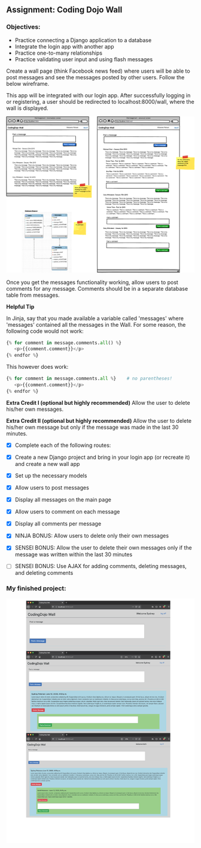 ## Assignment: Coding Dojo Wall

### Objectives:

- Practice connecting a Django application to a database
- Integrate the login app with another app
- Practice one-to-many relationships
- Practice validating user input and using flash messages

Create a wall page (think Facebook news feed) where users will be able to post messages and see the messages posted by other users. Follow the below wireframe.

This app will be integrated with our login app. After successfully logging in or registering, a user should be redirected to localhost:8000/wall, where the wall is displayed.

![Assignment Sketch](wall_assignment.png)

Once you get the messages functionality working, allow users to post comments for any message. Comments should be in a separate database table from messages.

**Helpful Tip**

In Jinja, say that you made available a variable called 'messages' where 'messages' contained all the messages in the Wall. For some reason, the following code would not work:

```python
{% for comment in message.comments.all() %}
   <p>{{comment.comment}}</p>
{% endfor %}
```

This however does work:

```python
{% for comment in message.comments.all %}    # no parentheses!
   <p>{{comment.comment}}</p>
{% endfor %}
```

**Extra Credit I (optional but highly recommended)**
Allow the user to delete his/her own messages.

**Extra Credit II (optional but highly recommended)**
Allow the user to delete his/her own message but only if the message was made in the last 30 minutes.

- [x] Complete each of the following routes:

- [x] Create a new Django project and bring in your login app (or recreate it) and create a new wall app
- [x] Set up the necessary models
- [x] Allow users to post messages
- [x] Display all messages on the main page
- [x] Allow users to comment on each message
- [x] Display all comments per message
- [x] NINJA BONUS: Allow users to delete only their own messages
- [x] SENSEI BONUS: Allow the user to delete their own messages only if the message was written within the last 30 minutes
- [ ] SENSEI BONUS: Use AJAX for adding comments, deleting messages, and deleting comments

### My finished project:

![My finished App 1](my_finished_project.png)

